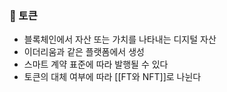 ### 📌 토큰
+ 블록체인에서 자산 또는 가치를 나타내는 디지털 자산
+ 이더리움과 같은 플랫폼에서 생성
+ 스마트 계약 표준에 따라 발행될 수 있다
+ 토큰의 대체 여부에 따라 [[FT와 NFT]]로 나뉜다